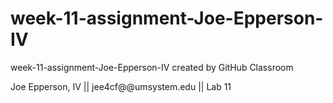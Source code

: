 # week-11-assignment-Joe-Epperson-IV
week-11-assignment-Joe-Epperson-IV created by GitHub Classroom

Joe Epperson, IV || jee4cf@@umsystem.edu || Lab 11
